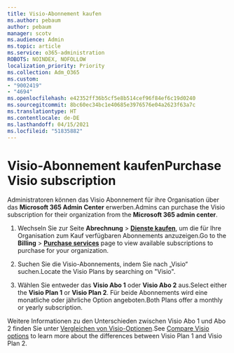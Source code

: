 ```yaml
---
title: Visio-Abonnement kaufen
ms.author: pebaum
author: pebaum
manager: scotv
ms.audience: Admin
ms.topic: article
ms.service: o365-administration
ROBOTS: NOINDEX, NOFOLLOW
localization_priority: Priority
ms.collection: Adm_O365
ms.custom:
- "9002419"
- "4694"
ms.openlocfilehash: e42352ff36b5cf5e8b514cef96f84ef6c19d0240
ms.sourcegitcommit: 8bc60ec34bc1e40685e3976576e04a2623f63a7c
ms.translationtype: HT
ms.contentlocale: de-DE
ms.lasthandoff: 04/15/2021
ms.locfileid: "51835882"
---
```

# <a name="purchase-visio-subscription"></a><span data-ttu-id="8527f-102">Visio-Abonnement kaufen</span><span class="sxs-lookup"><span data-stu-id="8527f-102">Purchase Visio subscription</span></span>

<span data-ttu-id="8527f-103">Administratoren können das Visio Abonnement für ihre Organisation über das **Microsoft 365 Admin Center** erwerben.</span><span class="sxs-lookup"><span data-stu-id="8527f-103">Admins can purchase the Visio subscription for their organization from the **Microsoft 365 admin center**.</span></span>

1. <span data-ttu-id="8527f-104">Wechseln Sie zur Seite **Abrechnung** > **[Dienste kaufen](https://go.microsoft.com/fwlink/p/?linkid=868433)**, um die für Ihre Organisation zum Kauf verfügbaren Abonnements anzuzeigen.</span><span class="sxs-lookup"><span data-stu-id="8527f-104">Go to the **Billing** > **[Purchase services](https://go.microsoft.com/fwlink/p/?linkid=868433)** page to view available subscriptions to purchase for your organization.</span></span>

2. <span data-ttu-id="8527f-105">Suchen Sie die Visio-Abonnements, indem Sie nach „Visio“ suchen.</span><span class="sxs-lookup"><span data-stu-id="8527f-105">Locate the Visio Plans by searching on "Visio".</span></span>

3. <span data-ttu-id="8527f-106">Wählen Sie entweder das **Visio Abo 1** oder **Visio Abo 2** aus.</span><span class="sxs-lookup"><span data-stu-id="8527f-106">Select either the **Visio Plan 1** or **Visio Plan 2**.</span></span> <span data-ttu-id="8527f-107">Für beide Abonnements wird eine monatliche oder jährliche Option angeboten.</span><span class="sxs-lookup"><span data-stu-id="8527f-107">Both Plans offer a monthly or yearly subscription.</span></span>

<span data-ttu-id="8527f-108">Weitere Informationen zu den Unterschieden zwischen Visio Abo 1 und Abo 2 finden Sie unter [Vergleichen von Visio-Optionen](https://products.office.com/Visio/microsoft-visio-plans-and-pricing-compare-visio-options).</span><span class="sxs-lookup"><span data-stu-id="8527f-108">See [Compare Visio options](https://products.office.com/Visio/microsoft-visio-plans-and-pricing-compare-visio-options) to learn more about the differences between Visio Plan 1 and Visio Plan 2.</span></span>
